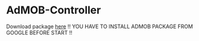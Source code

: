 # AdMOB-Controller
Download package [here](https://github.com/KaganAyten/AdMOB-Controller/releases/download/unity/admobcontrollerv1.unitypackage)
!! YOU HAVE TO INSTALL ADMOB PACKAGE FROM GOOGLE BEFORE START !!

